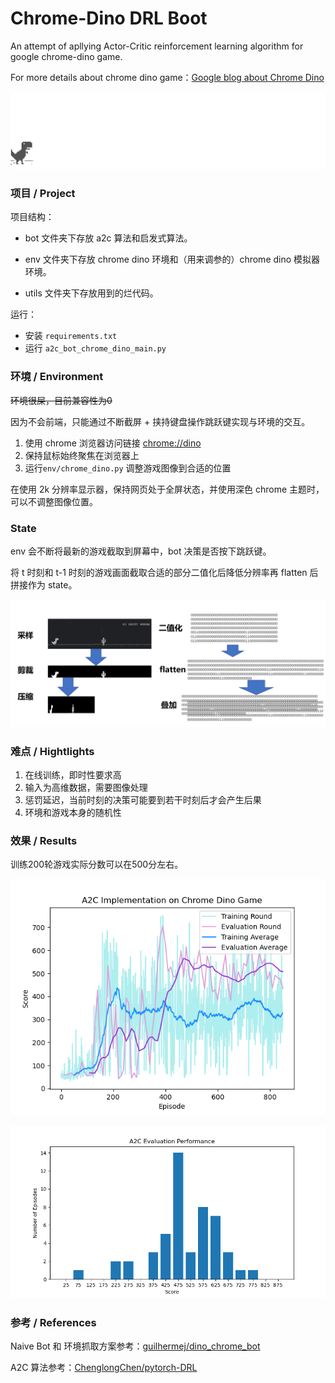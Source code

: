 # Chrome-Dino DRL Boot

An attempt of apllying Actor-Critic reinforcement learning algorithm for google chrome-dino game. 

For more details about chrome dino game：[Google blog about Chrome Dino](https://www.blog.google/products/chrome/chrome-dino/)


<img src="/imgs/dino.gif"> </img>





### 项目 / Project

项目结构：

- bot 文件夹下存放 a2c 算法和启发式算法。

- env 文件夹下存放 chrome dino 环境和（用来调参的）chrome dino 模拟器环境。

- utils 文件夹下存放用到的烂代码。

运行：

- 安装 `requirements.txt ` 
- 运行 `a2c_bot_chrome_dino_main.py` 



### 环境 / Environment

~~环境很屎，目前兼容性为0~~

因为不会前端，只能通过不断截屏 + 挟持键盘操作跳跃键实现与环境的交互。

1. 使用 chrome 浏览器访问链接 [chrome://dino](chrome://dino)
2. 保持鼠标始终聚焦在浏览器上
3. 运行`env/chrome_dino.py` 调整游戏图像到合适的位置

在使用 2k 分辨率显示器，保持网页处于全屏状态，并使用深色 chrome 主题时，可以不调整图像位置。



### State

env 会不断将最新的游戏截取到屏幕中，bot 决策是否按下跳跃键。

将 t 时刻和 t-1 时刻的游戏画面截取合适的部分二值化后降低分辨率再 flatten 后拼接作为 state。

<img src="/imgs/state.png"> </img>


### 难点 / Hightlights

1. 在线训练，即时性要求高
2. 输入为高维数据，需要图像处理
3. 惩罚延迟，当前时刻的决策可能要到若干时刻后才会产生后果
4. 环境和游戏本身的随机性



### 效果 / Results

训练200轮游戏实际分数可以在500分左右。

<img src="/imgs/A2C_Implementation_on_Chrome_Dino_Game.png"> </img>

<img src="/imgs/A2C Evaluation Performance.png"> </img>



### 参考 / References

Naive Bot 和 环境抓取方案参考：[guilhermej/dino_chrome_bot](https://github.com/guilhermej/dino_chrome_bot)

A2C 算法参考：[ChenglongChen/pytorch-DRL](https://github.com/ChenglongChen/pytorch-DRL)

